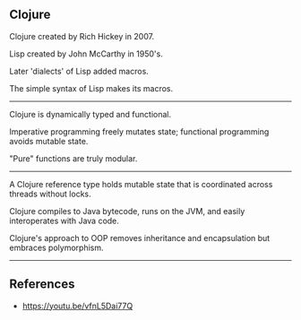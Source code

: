 ## Clojure

Clojure created by Rich Hickey in 2007.

Lisp created by John McCarthy in 1950's.

Later 'dialects' of Lisp added macros.

The simple syntax of Lisp makes its macros.

---

Clojure is dynamically typed and functional.

Imperative programming freely mutates state;
functional programming avoids mutable state.

"Pure" functions are truly modular.

---

A Clojure reference type holds mutable state that 
is coordinated across threads without locks.

Clojure compiles to Java bytecode, runs on the JVM,
and easily interoperates with Java code.

Clojure's approach to OOP removes inheritance and
encapsulation but embraces polymorphism.

---

## References

* https://youtu.be/vfnL5Dai77Q